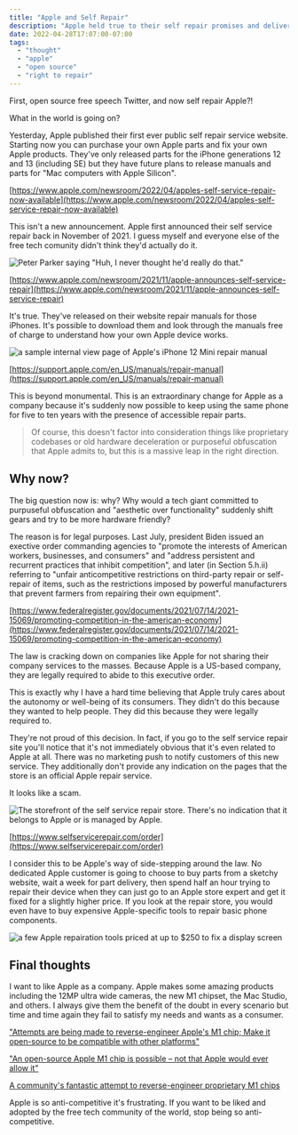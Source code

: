 ```yaml
---
title: "Apple and Self Repair"
description: "Apple held true to their self repair promises and delivered. Let's see if it was worth it."
date: 2022-04-28T17:07:00-07:00
tags:
  - "thought"
  - "apple"
  - "open source"
  - "right to repair"
---
```


First, open source free speech Twitter, and now self repair Apple?!

What in the world is going on?

Yesterday, Apple published their first ever public self repair service website. Starting now you can purchase your own Apple parts and fix your own Apple products. They've only released parts for the iPhone generations 12 and 13 (including SE) but they have future plans to release manuals and parts for "Mac computers with Apple Silicon".

[https://www.apple.com/newsroom/2022/04/apples-self-service-repair-now-available](https://www.apple.com/newsroom/2022/04/apples-self-service-repair-now-available)

This isn't a new announcement. Apple first announced their self service repair back in November of 2021. I guess myself and everyone else of the free tech comunity didn't think they'd actually do it.

![Peter Parker saying "Huh, I never thought he'd really do that."](https://sam-bossley-us-media.sfo3.cdn.digitaloceanspaces.com/thoughts/2022/apple-spiderman-never-thought.png)

[https://www.apple.com/newsroom/2021/11/apple-announces-self-service-repair](https://www.apple.com/newsroom/2021/11/apple-announces-self-service-repair)

It's true. They've released on their website repair manuals for those iPhones. It's possible to download them and look through the manuals free of charge to understand how your own Apple device works.

![a sample internal view page of Apple's iPhone 12 Mini repair manual](https://sam-bossley-us-media.sfo3.cdn.digitaloceanspaces.com/thoughts/2022/apple-iphone-12-mini-manual.png)

[https://support.apple.com/en_US/manuals/repair-manual](https://support.apple.com/en_US/manuals/repair-manual)

This is beyond monumental. This is an extraordinary change for Apple as a company because it's suddenly now possible to keep using the same phone for five to ten years with the presence of accessible repair parts.

> Of course, this doesn't factor into consideration things like proprietary codebases or old hardware deceleration or purposeful obfuscation that Apple admits to, but this is a massive leap in the right direction.

## Why now?

The big question now is: why? Why would a tech giant committed to purpuseful obfuscation and "aesthetic over functionality" suddenly shift gears and try to be more hardware friendly?

The reason is for legal purposes. Last July, president Biden issued an exective order commanding agencies to "promote the interests of American workers, businesses, and consumers" and "address persistent and recurrent practices that inhibit competition", and later (in Section 5.h.ii) referring to "unfair anticompetitive restrictions on third-party repair or self-repair of items, such as the restrictions imposed by powerful manufacturers that prevent farmers from repairing their own equipment".

[https://www.federalregister.gov/documents/2021/07/14/2021-15069/promoting-competition-in-the-american-economy](https://www.federalregister.gov/documents/2021/07/14/2021-15069/promoting-competition-in-the-american-economy)

The law is cracking down on companies like Apple for not sharing their company services to the masses. Because Apple is a US-based company, they are legally required to abide to this executive order.

This is exactly why I have a hard time believing that Apple truly cares about the autonomy or well-being of its consumers. They didn't do this because they wanted to help people. They did this because they were legally required to.

They're not proud of this decision. In fact, if you go to the self service repair site you'll notice that it's not immediately obvious that it's even related to Apple at all. There was no marketing push to notify customers of this new service. They additionally don't provide any indication on the pages that the store is an official Apple repair service.

It looks like a scam.

![The storefront of the self service repair store. There's no indication that it belongs to Apple or is managed by Apple.](https://sam-bossley-us-media.sfo3.cdn.digitaloceanspaces.com/thoughts/2022/apple-self-service-repair-store.png)

[https://www.selfservicerepair.com/order](https://www.selfservicerepair.com/order)

I consider this to be Apple's way of side-stepping around the law. No dedicated Apple customer is going to choose to buy parts from a sketchy website, wait a week for part delivery, then spend half an hour trying to repair their device when they can just go to an Apple store expert and get it fixed for a slightly higher price. If you look at the repair store, you would even have to buy expensive Apple-specific tools to repair basic phone components.

![a few Apple repairation tools priced at up to $250 to fix a display screen](https://sam-bossley-us-media.sfo3.cdn.digitaloceanspaces.com/thoughts/2022/apple-repairation-tools.png)

## Final thoughts

I want to like Apple as a company. Apple makes some amazing products including the 12MP ultra wide cameras, the new M1 chipset, the Mac Studio, and others. I always give them the benefit of the doubt in every scenario but time and time again they fail to satisfy my needs and wants as a consumer.

["Attempts are being made to reverse-engineer Apple's M1 chip; Make it open-source to be compatible with other platforms"](https://wccftech.com/apple-m1-reverse-engineering-attempts)

["An open-source Apple M1 chip is possible – not that Apple would ever allow it"](https://www.msn.com/en-us/news/technology/an-open-source-apple-m1-chip-is-possible-e2-80-93-not-that-apple-would-ever-allow-it/ar-AAODzfM)

[A community's fantastic attempt to reverse-engineer proprietary M1 chips](https://asahilinux.org/about)

Apple is so anti-competitive it's frustrating. If you want to be liked and adopted by the free tech community of the world, stop being so anti-competitive.
